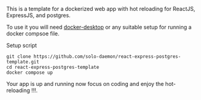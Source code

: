 This is a template for a dockerized web app with hot reloading for ReactJS, ExpressJS, and postgres.

To use it you will need [docker-desktop](https://www.docker.com/products/docker-desktop/) or any suitable setup for running a docker compsoe file.

Setup script

```
git clone https://github.com/solo-daemon/react-express-postgres-template.git
cd react-express-postgres-template
docker compose up
```

Your app is up and running now focus on coding and enjoy the hot-reloading !!!.
